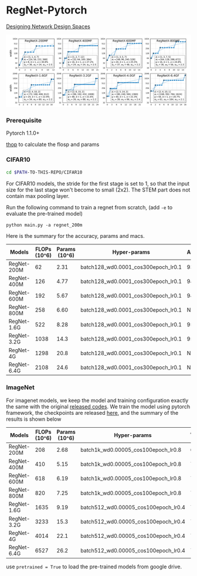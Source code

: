 # RegNet-Pytorch

[Designing Network Design Spaces](https://arxiv.org/pdf/2003.13678.pdf) 

![image-20200427104303632](figs/image-20200427104303632.png)

### Prerequisite 

Pytorch 1.1.0+

[thop](https://github.com/Lyken17/pytorch-OpCounter) to calculate the flosp and params

### CIFAR10

```bash
cd $PATH-TO-THIS-REPO/CIFAR10
```

For CIFAR10 models, the stride for the first stage is set to 1, so that the input size for the last stage won't become to small (2x2). The STEM part does not contain max pooling layer. 

Run the following command to train a regnet from scratch, (add `-e` to evaluate the pre-trained model) 

```bas
python main.py -a regnet_200m 
```

Here is the summary for the accuracy, params and macs. 

| Models      | FLOPs (10^6) | Params (10^6) | Hyper-params                        | Accuracy |
| ----------- | ------------ | ------------- | ----------------------------------- | -------- |
| RegNet-200M | 62           | 2.31          | batch128_wd0.0001_cos300epoch_lr0.1 | 93.58    |
| RegNet-400M | 126          | 4.77          | batch128_wd0.0001_cos300epoch_lr0.1 | 94.15    |
| RegNet-600M | 192          | 5.67          | batch128_wd0.0001_cos300epoch_lr0.1 | 94.73    |
| RegNet-800M | 258          | 6.60          | batch128_wd0.0001_cos300epoch_lr0.1 | N/A      |
| RegNet-1.6G | 522          | 8.28          | batch128_wd0.0001_cos300epoch_lr0.1 | 95.45    |
| RegNet-3.2G | 1038         | 14.3          | batch128_wd0.0001_cos300epoch_lr0.1 | 95.53    |
| RegNet-4G   | 1298         | 20.8          | batch128_wd0.0001_cos300epoch_lr0.1 | NA       |
| RegNet-6.4G | 2108         | 24.6          | batch128_wd0.0001_cos300epoch_lr0.1 | NA       |



### ImageNet

For imagenet models, we keep the model and training configuration exactly the same with the original [released codes](https://github.com/facebookresearch/pycls). We train the model using pytorch framework, the checkpoints are released [here](https://drive.google.com/open?id=1lbIBzQNW2CqbmnbAkY8DM5apzq_YXWFc), and the summary of the results is shown below

| Models      | FLOPs (10^6) | Params (10^6) | Hyper-params                         | Accuracy (Paper) | Accuracy (Ours) |
| ----------- | ------------ | ------------- | ------------------------------------ | ---------------- | --------------- |
| RegNet-200M | 208          | 2.68          | batch1k_wd0.00005_cos100epoch_lr0.8  | 68.9             | 68.1            |
| RegNet-400M | 410          | 5.15          | batch1k_wd0.00005_cos100epoch_lr0.8  | 72.7             | 72.24           |
| RegNet-600M | 618          | 6.19          | batch1k_wd0.00005_cos100epoch_lr0.8  | 74.1             | 73.94           |
| RegNet-800M | 820          | 7.25          | batch1k_wd0.00005_cos100epoch_lr0.8  | 75.2             | 75.13           |
| RegNet-1.6G | 1635         | 9.19          | batch512_wd0.00005_cos100epoch_lr0.4 | 77.0             | 77.09           |
| RegNet-3.2G | 3233         | 15.3          | batch512_wd0.00005_cos100epoch_lr0.4 | 78.3             | 78.54           |
| RegNet-4G   | 4014         | 22.1          | batch512_wd0.00005_cos100epoch_lr0.4 | 78.6             | N/A             |
| RegNet-6.4G | 6527         | 26.2          | batch512_wd0.00005_cos100epoch_lr0.4 | 79.2             | N/A             |

use `pretrained = True`  to load the pre-trained models from google drive. 